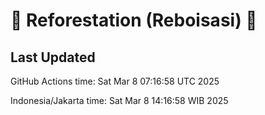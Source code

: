 
# 🌳 Reforestation (Reboisasi) 🌲

## Last Updated

GitHub Actions time: Sat Mar  8 07:16:58 UTC 2025

Indonesia/Jakarta time: Sat Mar  8 14:16:58 WIB 2025
